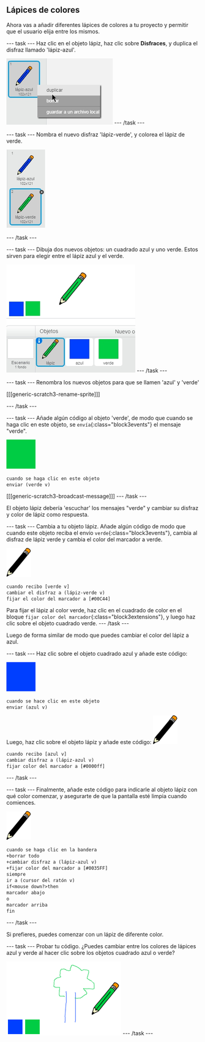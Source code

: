 ## Lápices de colores

Ahora vas a añadir diferentes lápices de colores a tu proyecto y permitir que el usuario elija entre los mismos.

\--- task \--- Haz clic en el objeto lápiz, haz clic sobre **Disfraces**, y duplica el disfraz llamado 'lápiz-azul'.

![captura de pantalla](images/paint-blue-duplicate.png) \--- /task \---

\--- task \--- Nombra el nuevo disfraz 'lápiz-verde', y colorea el lápiz de verde.

![Captura de pantalla](images/paint-pencil-green.png)

\--- /task \---

\--- task \--- Dibuja dos nuevos objetos: un cuadrado azul y uno verde. Estos sirven para elegir entre el lápiz azul y el verde.

![captura de pantalla](images/paint-selectors.png) \--- /task \---

\--- task \--- Renombra los nuevos objetos para que se llamen 'azul' y 'verde'

[[[generic-scratch3-rename-sprite]]]

\--- /task \---

\--- task \--- Añade algún código al objeto 'verde', de modo que cuando se haga clic en este objeto, se `envía`{:class="block3events"} el mensaje "verde".

![cuadrado verde](images/green_square.png)

```blocks3
cuando se haga clic en este objeto
enviar (verde v)
```

[[[generic-scratch3-broadcast-message]]] \--- /task \---

El objeto lápiz debería 'escuchar' los mensajes "verde" y cambiar su disfraz y color de lápiz como respuesta.

\--- task \--- Cambia a tu objeto lápiz. Añade algún código de modo que cuando este objeto reciba el envío `verde`{:class="block3events"}, cambia al disfraz de lápiz verde y cambia el color del marcador a verde.

![lápiz](images/pencil.png)

```blocks3
cuando recibo [verde v]
cambiar el disfraz a (lápiz-verde v)
fijar el color del marcador a [#00C44]
```

Para fijar el lápiz al color verde, haz clic en el cuadrado de color en el bloque `fijar color del marcador`{:class="block3extensions"}, y luego haz clic sobre el objeto cuadrado verde. \--- /task \---

Luego de forma similar de modo que puedes cambiar el color del lápiz a azul.

\--- task \--- Haz clic sobre el objeto cuadrado azul y añade este código:

![cuadrado_azul](images/blue_square.png)

```blocks3
cuando se hace clic en este objeto
enviar (azul v)
```

Luego, haz clic sobre el objeto lápiz y añade este código: ![lápiz](images/pencil.png)

```blocks3
cuando recibo [azul v]
cambiar disfraz a (lápiz-azul v)
fijar color del marcador a [#0000ff]
```

\--- /task \---

\--- task \--- Finalmente, añade este código para indicarle al objeto lápiz con qué color comenzar, y asegurarte de que la pantalla esté limpia cuando comiences.

![lápiz](images/pencil.png)

```blocks3
cuando se haga clic en la bandera
+borrar todo
+cambiar disfraz a (lápiz-azul v)
+fijar color del marcador a [#0035FF]
siempre
ir a (cursor del ratón v)
if<mouse down?>then
marcador abajo
o 
marcador arriba
fin
```

\--- /task \---

Si prefieres, puedes comenzar con un lápiz de diferente color.

\--- task \--- Probar tu código. ¿Puedes cambiar entre los colores de lápices azul y verde al hacer clic sobre los objetos cuadrado azul o verde?

![captura de pantalla](images/paint-pens-test.png) \--- /task \---